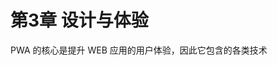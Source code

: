 # 第3章 设计与体验

PWA 的核心是提升 WEB 应用的用户体验，因此它包含的各类技术

 <!-- 设计与体验（重理念轻实战）(王轶盛)
 App Shell
 Skeleton
 动画 -->